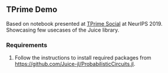 ## TPrime Demo

Based on notebook presented at [TPrime Social](https://nips.cc/Conferences/2019/Schedule?showEvent=15972) at NeurIPS 2019. Showcasing few usecases of the Juice library.


### Requirements

1. Follow the instructions to install required packages from https://github.com/Juice-jl/ProbabilisticCircuits.jl.
